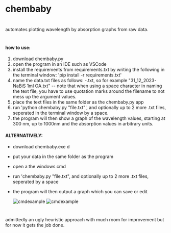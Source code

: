 # chembaby

#

automates plotting wavelength by absorption graphs from raw data.

#

#### how to use:

1. download chembaby.py 
2. open the program in an IDE such as VSCode
3. install the requirements from requirements.txt by writing the following in the terminal window: 'pip install -r requirements.txt'
4. name the data.txt files as follows: <something>-<label name for the graph>.txt, so for example "31_12_2023-NaBiS 1ml OA.txt" -- note that when using a space character in naming the text file, you have to use quotation marks around the filename to not mess up the argument values.
5. place the text files in the same folder as the chembaby.py app
6. run 'python chembaby.py "file.txt"', and optionally up to 2 more .txt files, seperated in the terminal window by a space.
7. the program will then show a graph of the wavelength values, starting at 300 nm, up to 1000nm and the absorption values in arbitrary units.
  
#### ALTERNATIVELY:
  
* download chembaby.exe d
* put your data in the same folder as the program
* open a the windows cmd
* run 'chembaby.py "file.txt", and optionally up to 2 more .txt files, seperated by a space
* the program will then output a graph which you can save or edit
  
  ![cmdexample](https://i.imgur.com/CuUdf3z.png)
  ![cmdexample](https://i.imgur.com/mVAuGA0.png)
#

admittedly an ugly heuristic approach with much room for improvement but for now it gets the job done.
